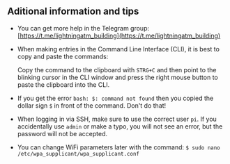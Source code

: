 
## Aditional information and tips

- You can get more help in the Telegram group: [https://t.me/lightningatm_building](https://t.me/lightningatm_building)
- When making entries in the Command Line Interface (CLI), it is best to copy and paste the commands:

  Copy the command to the clipboard with `STRG+C` and then point to the blinking cursor in the CLI window and press the right mouse button to paste the clipboard into the CLI.

- If you get the error `bash: $: command not found` then you copied the dollar sign `$` in front of the command. Don't do that!
- When logging in via SSH, make sure to use the correct user `pi`. If you accidentally use `admin` or make a typo, you will not see an error, but the password will not be accepted.
- You can change WiFi parameters later with the command: `$ sudo nano /etc/wpa_supplicant/wpa_supplicant.conf`
